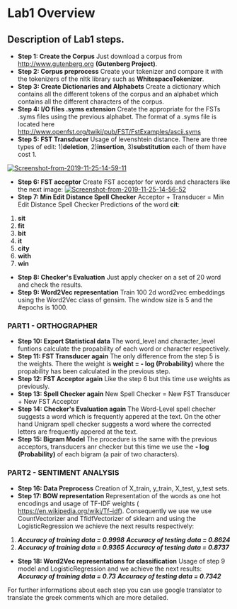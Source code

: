 # Lab1 Overview
## Description of Lab1 steps.
* **Step 1: Create the Corpus**
Just download a corpus from http://www.gutenberg.org __(Gutenberg Project)__.
* **Step 2: Corpus preprocess**
Create your tokenizer and compare it with the tokenizers of the nltk library such as __WhitespaceTokenizer__.
* **Step 3: Create Dictionaries and Alphabets**
Create a dictionary which contains all the different tokens of the corpus and an alphabet which contains all the different characters of the corpus.
* **Step 4: I/O files .syms extension**
Create the appropriate for the FSTs .syms files using the previous alphabet. The format of a .syms file is located here http://www.openfst.org/twiki/pub/FST/FstExamples/ascii.syms
* **Step 5: FST Transducer**
Usage of levenshtein distance. There are three types of edit: 1)__deletion__, 2)__insertion__, 3)__substitution__ each of them have cost 1.

<a href="https://ibb.co/bBKjFNK"><img src="https://i.ibb.co/xj7KYz7/Screenshot-from-2019-11-25-14-59-11.png" alt="Screenshot-from-2019-11-25-14-59-11" border="0"></a>
* **Step 6: FST acceptor**
Create FST acceptor for words and characters like the next image:
<a href="https://ibb.co/F6y7Z7D"><img src="https://i.ibb.co/fMy060x/Screenshot-from-2019-11-25-14-56-52.png" alt="Screenshot-from-2019-11-25-14-56-52" border="0"></a>
* **Step 7: Min Edit Distance Spell Checker**
Acceptor + Transducer = Min Edit Distance Spell Checker
Predictions of the word __cit__: 
1. __sit__
2. __fit__
3. __bit__
4. __it__
5. __city__
6. __with__
7. __win__
* **Step 8: Checker's Evaluation**
Just apply checker on a set of 20 word and check the results.
* **Step 9: Word2Vec representation**
Train 100 2d word2vec embeddings using the Word2Vec class of gensim. The window size is 5 and the #epochs is 1000.
### PART1 - ORTHOGRAPHER
* **Step 10: Export Statistical data**
The word_level and character_level funtions calculate the propability of each word or character respectively.
* **Step 11: FST Transducer again**
The only difference from the step 5 is the weights. There the weight is __weight = - log (Probability)__ where the propability has been calculated in the previous step.
* **Step 12: FST Acceptor again**
Like the step 6 but this time use weights as previously.
* **Step 13: Spell Checker again**
New Spell Checker = New FST Transducer + New FST Acceptor
* **Step 14: Checker's Evaluation again**
The Word-Level spell checher suggests a word which is frequently appered at the text. On the other hand Unigram spell checker suggests a word where the corrected letters are frequently appered at the text.
* **Step 15: Bigram Model**
The procedure is the same with the previous acceptors, transducers anr checker but this time we use the __- log (Probability)__ of each bigram (a pair of two characters).
### PART2 - SENTIMENT ANALYSIS
* **Step 16: Data Preprocess**
Creation of X_train, y_train, X_test, y_test sets. 
* **Step 17: BOW representation**
Representation of the words as one hot encodings and usage of TF-IDF weights (​https://en.wikipedia.org/wiki/Tf–idf​). Consequently we use we use CountVectorizer and TfidfVectorizer of sklearn and using the LogisticRegression we achieve the next results respectively:
1) ___Accuracy of training data =  0.9998___
   ___Accuracy of testing data =  0.8624___
2) ___Accuracy of training data =  0.9365___
   ___Accuracy of testing data =  0.8737___
* **Step 18: Word2Vec representations for classification**
Usage of step 9 model and LogisticRegression and we achieve the next results:
___Accuracy of training data =  0.73___
___Accuracy of testing data =  0.7342___

For further informations about each step you can use google translator to translate the greek comments which are more detailed.
